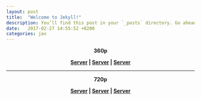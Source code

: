 ```yaml
---
layout: post
title:  "Welcome to Jekyll!"
description: You’ll find this post in your `_posts` directory. Go ahead and edit it and re-build the site to see your changes.
date:   2017-02-27 14:55:52 +0200
categories: jav
---
```

<center>
<p>
<b>360p</b></p>
<p>
<b><a href="#">Server</a> | <a href="#">Server</a> | <a href="#">Server</a></b></p>
<hr/><p>
<b>720p</b></p>
<p>
<b><a href="#">Server</a> | <a href="#">Server</a> | <a href="#">Server</a></b></p>
</div>
</center>
